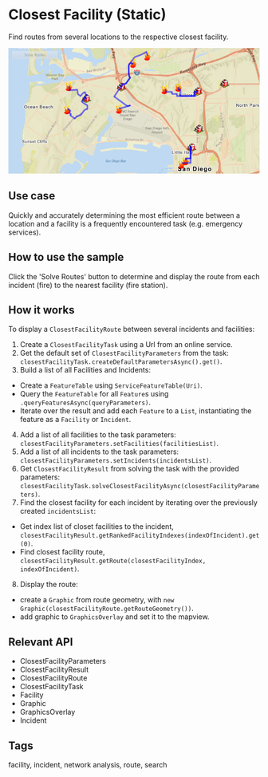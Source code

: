 # Closest Facility (Static)

Find routes from several locations to the respective closest facility.

![](ClosestFacilityStatic.png)

## Use case

Quickly and accurately determining the most efficient route between a location and a facility is a frequently encountered task (e.g. emergency services).

## How to use the sample

Click the 'Solve Routes' button to determine and display the route from each incident (fire) to the nearest facility (fire station).

## How it works

To display a `ClosestFacilityRoute` between several incidents and facilities:


  1. Create a `ClosestFacilityTask` using a Url from an online service.
  2. Get the default set of `ClosestFacilityParameters` from the task: `closestFacilityTask.createDefaultParametersAsync().get()`.
  3. Build a list of all Facilities and Incidents:
  
*   Create a `FeatureTable` using `ServiceFeatureTable(Uri)`.
*   Query the `FeatureTable` for all `Feature`s using `.queryFeaturesAsync(queryParameters)`.
*   Iterate over the result and add each `Feature` to a `List`, instantiating the feature as a `Facility` or `Incident`.
  4. Add a list of all facilities to the task parameters: `closestFacilityParameters.setFacilities(facilitiesList)`.
  5. Add a list of all incidents to the task parameters: `closestFacilityParameters.setIncidents(incidentsList)`.
  6. Get `ClosestFacilityResult` from solving the task with the provided parameters: `closestFacilityTask.solveClosestFacilityAsync(closestFacilityParameters)`.
  7. Find the closest facility for each incident by iterating over the previously created `incidentsList`:
  
*   Get index list of closet facilities to the incident, `closestFacilityResult.getRankedFacilityIndexes(indexOfIncident).get(0)`.
*   Find closest facility route, `closestFacilityResult.getRoute(closestFacilityIndex, indexOfIncident)`. 
  8. Display the route:
  
*   create a `Graphic` from route geometry, with `new Graphic(closestFacilityRoute.getRouteGeometry())`.
*   add graphic to `GraphicsOverlay` and set it to the mapview.


## Relevant API


*   ClosestFacilityParameters
*   ClosestFacilityResult
*   ClosestFacilityRoute
*   ClosestFacilityTask
*   Facility
*   Graphic
*   GraphicsOverlay
*   Incident


## Tags

facility, incident, network analysis, route, search
